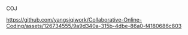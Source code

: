 COJ

https://github.com/yangsiqiwork/Collaborative-Online-Coding/assets/126734555/9a9d340a-315b-4dbe-86a0-f4180686c803

